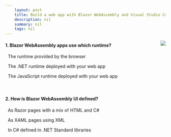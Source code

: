 ```yaml
---
    layout: post
    title: Build a web app with Blazor WebAssembly and Visual Studio Code - Blazor components
    description: nil
    summary: nil
    tags: nil
---
```



 <a target="_blank" href="https://docs.microsoft.com/en-us/learn/modules/build-blazor-webassembly-visual-studio-code/4-blazor-components/"><i class="fas fa-external-link-alt"></i> </a>
 <img align="right" src="https://docs.microsoft.com/en-us/learn/achievements/build-a-web-app-with-blazor-webassembly-and-vs-code.svg">
####  1. Blazor WebAssembly apps use which runtime?


<i class='far fa-square'></i> &nbsp;&nbsp;The runtime provided by the browser

<i class='fas fa-check-square' style='color: Dodgerblue;'></i> &nbsp;&nbsp;The .NET runtime deployed with your web app

<i class='far fa-square'></i> &nbsp;&nbsp;The JavaScript runtime deployed with your web app
<br />
<br />
<br />

####  2. How is Blazor WebAssembly UI defined?


<i class='fas fa-check-square' style='color: Dodgerblue;'></i> &nbsp;&nbsp;As Razor pages with a mix of HTML and C#

<i class='far fa-square'></i> &nbsp;&nbsp;As XAML pages using XML

<i class='far fa-square'></i> &nbsp;&nbsp;In C# defined in .NET Standard libraries
<br />
<br />
<br />
